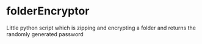 # folderEncryptor

Little python script which is zipping and encrypting a folder and returns the randomly generated password
